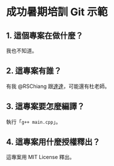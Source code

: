 成功暑期培訓 Git 示範
====================

## 1. 這個專案在做什麼？

我也不知道。

## 2. 這專案有誰？

有我 @RSChiang 跟[達達](https://github.com/segnoda)，可能還有杜老師。

## 3. 這專案要怎麼編譯？

執行「`g++ main.cpp`」。

## 4. 這專案用什麼授權釋出？

這專案用 MIT License 釋出。

